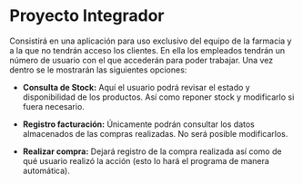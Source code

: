 # Proyecto Integrador


Consistirá en una aplicación para uso exclusivo del equipo de la farmacia y a la que no tendrán acceso los clientes. En ella los empleados tendrán un número de usuario con el que accederán para poder trabajar. Una vez dentro se le mostrarán las siguientes opciones:


- **Consulta de Stock:**
Aquí el usuario podrá revisar el estado y disponibilidad de los productos. Así como reponer stock y modificarlo si fuera necesario.


- **Registro facturación:**
Únicamente podrán consultar los datos almacenados de las compras realizadas. No será posible modificarlos.


- **Realizar compra:** 
Dejará registro de la compra realizada así como de qué usuario realizó la acción (esto lo hará el programa de manera automática).
